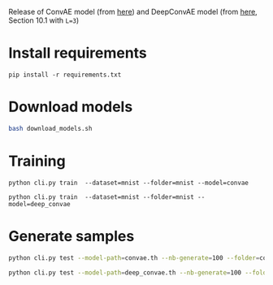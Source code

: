 Release  of ConvAE model (from [here](https://arxiv.org/pdf/1606.04345.pdf)) and DeepConvAE model (from [here](https://tel.archives-ouvertes.fr/tel-01838272/file/75406_CHERTI_2018_diffusion.pdf), Section 10.1 with `L=3`)

# Install requirements

`pip install -r requirements.txt`

# Download models

```bash
bash download_models.sh
```

# Training

`python cli.py train  --dataset=mnist --folder=mnist --model=convae`

`python cli.py train  --dataset=mnist --folder=mnist --model=deep_convae`

# Generate samples

```bash
python cli.py test --model-path=convae.th --nb-generate=100 --folder=convae
```

```bash
python cli.py test --model-path=deep_convae.th --nb-generate=100 --folder=deep_convae
```
